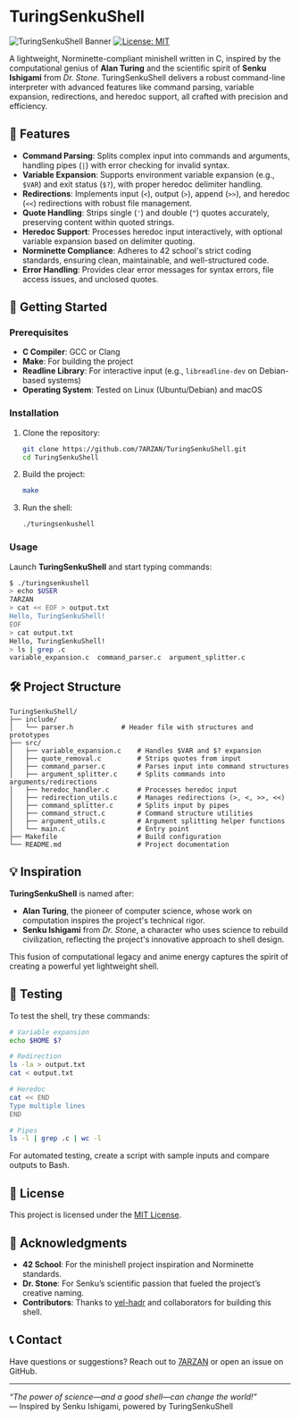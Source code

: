 # TuringSenkuShell

![TuringSenkuShell Banner](https://img.shields.io/badge/TuringSenkuShell-v1.0-blueviolet?style=flat-square) [![License: MIT](https://img.shields.io/badge/License-MIT-yellow.svg)](https://opensource.org/licenses/MIT)

A lightweight, Norminette-compliant minishell written in C, inspired by the computational genius of **Alan Turing** and the scientific spirit of **Senku Ishigami** from *Dr. Stone*. TuringSenkuShell delivers a robust command-line interpreter with advanced features like command parsing, variable expansion, redirections, and heredoc support, all crafted with precision and efficiency.

## 🌟 Features

- **Command Parsing**: Splits complex input into commands and arguments, handling pipes (`|`) with error checking for invalid syntax.
- **Variable Expansion**: Supports environment variable expansion (e.g., `$VAR`) and exit status (`$?`), with proper heredoc delimiter handling.
- **Redirections**: Implements input (`<`), output (`>`), append (`>>`), and heredoc (`<<`) redirections with robust file management.
- **Quote Handling**: Strips single (`'`) and double (`"`) quotes accurately, preserving content within quoted strings.
- **Heredoc Support**: Processes heredoc input interactively, with optional variable expansion based on delimiter quoting.
- **Norminette Compliance**: Adheres to 42 school's strict coding standards, ensuring clean, maintainable, and well-structured code.
- **Error Handling**: Provides clear error messages for syntax errors, file access issues, and unclosed quotes.

## 🚀 Getting Started

### Prerequisites

- **C Compiler**: GCC or Clang
- **Make**: For building the project
- **Readline Library**: For interactive input (e.g., `libreadline-dev` on Debian-based systems)
- **Operating System**: Tested on Linux (Ubuntu/Debian) and macOS

### Installation

1. Clone the repository:
   ```bash
   git clone https://github.com/7ARZAN/TuringSenkuShell.git
   cd TuringSenkuShell
   ```

2. Build the project:
   ```bash
   make
   ```

3. Run the shell:
   ```bash
   ./turingsenkushell
   ```

### Usage

Launch **TuringSenkuShell** and start typing commands:

```bash
$ ./turingsenkushell
> echo $USER
7ARZAN
> cat << EOF > output.txt
Hello, TuringSenkuShell!
EOF
> cat output.txt
Hello, TuringSenkuShell!
> ls | grep .c
variable_expansion.c  command_parser.c  argument_splitter.c
```

## 🛠️ Project Structure

```
TuringSenkuShell/
├── include/
│   └── parser.h            # Header file with structures and prototypes
├── src/
│   ├── variable_expansion.c    # Handles $VAR and $? expansion
│   ├── quote_removal.c         # Strips quotes from input
│   ├── command_parser.c        # Parses input into command structures
│   ├── argument_splitter.c     # Splits commands into arguments/redirections
│   ├── heredoc_handler.c       # Processes heredoc input
│   ├── redirection_utils.c     # Manages redirections (>, <, >>, <<)
│   ├── command_splitter.c      # Splits input by pipes
│   ├── command_struct.c        # Command structure utilities
│   ├── argument_utils.c        # Argument splitting helper functions
│   └── main.c                  # Entry point
├── Makefile                    # Build configuration
└── README.md                   # Project documentation
```

## 💡 Inspiration

**TuringSenkuShell** is named after:
- **Alan Turing**, the pioneer of computer science, whose work on computation inspires the project's technical rigor.
- **Senku Ishigami** from *Dr. Stone*, a character who uses science to rebuild civilization, reflecting the project's innovative approach to shell design.

This fusion of computational legacy and anime energy captures the spirit of creating a powerful yet lightweight shell.

## 🧪 Testing

To test the shell, try these commands:

```bash
# Variable expansion
echo $HOME $?

# Redirection
ls -la > output.txt
cat < output.txt

# Heredoc
cat << END
Type multiple lines
END

# Pipes
ls -l | grep .c | wc -l
```

For automated testing, create a script with sample inputs and compare outputs to Bash.

## 📜 License

This project is licensed under the [MIT License](LICENSE).

## 🙌 Acknowledgments

- **42 School**: For the minishell project inspiration and Norminette standards.
- **Dr. Stone**: For Senku’s scientific passion that fueled the project’s creative naming.
- **Contributors**: Thanks to [yel-hadr](https://github.com/yel-hadr) and collaborators for building this shell.

## 📞 Contact

Have questions or suggestions? Reach out to [7ARZAN](mailto:elakhfif@student.1337.ma) or open an issue on GitHub.

---

*“The power of science—and a good shell—can change the world!”*  
— Inspired by Senku Ishigami, powered by TuringSenkuShell